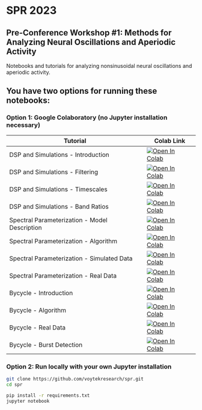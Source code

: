 # SPR 2023
## Pre-Conference Workshop #1: Methods for Analyzing Neural Oscillations and Aperiodic Activity ###

Notebooks and tutorials for analyzing nonsinusoidal neural oscillations and aperiodic activity.

## You have two options for running these notebooks:
### Option 1: Google Colaboratory (no Jupyter installation necessary)

| Tutorial | Colab Link |
| - | --- |
|  DSP and Simulations - Introduction | [![Open In Colab](https://colab.research.google.com/assets/colab-badge.svg)](https://colab.research.google.com/github/voytekresearch/spr/blob/master/tutorials/00_dsp_and_sims/dsp_and_sims_00-Introduction.ipynb) |
|  DSP and Simulations - Filtering | [![Open In Colab](https://colab.research.google.com/assets/colab-badge.svg)](https://colab.research.google.com/github/voytekresearch/spr/blob/master/tutorials/00_dsp_and_sims/dsp_and_sims_01-Filtering.ipynb) |
|  DSP and Simulations - Timescales | [![Open In Colab](https://colab.research.google.com/assets/colab-badge.svg)](https://colab.research.google.com/github/voytekresearch/spr/blob/master/tutorials/00_dsp_and_sims/dsp_and_sims_02-Timescales.ipynb) |
|  DSP and Simulations - Band Ratios | [![Open In Colab](https://colab.research.google.com/assets/colab-badge.svg)](https://colab.research.google.com/github/voytekresearch/spr/blob/master/tutorials/00_dsp_and_sims/dsp_and_sims_03-BandRatios.ipynb) |
|  Spectral Parameterization - Model Description  | [![Open In Colab](https://colab.research.google.com/assets/colab-badge.svg)](https://colab.research.google.com/github/voytekresearch/spr/blob/master/tutorials/01_specparam/specparam_00-ModelDescription.ipynb) |
|  Spectral Parameterization - Algorithm   | [![Open In Colab](https://colab.research.google.com/assets/colab-badge.svg)](https://colab.research.google.com/github/voytekresearch/spr/blob/master/tutorials/01_specparam/specparam_01-Algorithm.ipynb) |
|  Spectral Parameterization - Simulated Data   | [![Open In Colab](https://colab.research.google.com/assets/colab-badge.svg)](https://colab.research.google.com/github/voytekresearch/spr/blob/master/tutorials/01_specparam/specparam_02-SimData.ipynb) |
|  Spectral Parameterization - Real Data   | [![Open In Colab](https://colab.research.google.com/assets/colab-badge.svg)](https://colab.research.google.com/github/voytekresearch/spr/blob/master/tutorials/01_specparam/specparam_03-RealData.ipynb) |
|  Bycycle - Introduction  | [![Open In Colab](https://colab.research.google.com/assets/colab-badge.svg)](https://colab.research.google.com/github/voytekresearch/spr/blob/master/tutorials/02_bycycle/bycycle_00-Introduction.ipynb) |
|  Bycycle - Algorithm  | [![Open In Colab](https://colab.research.google.com/assets/colab-badge.svg)](https://colab.research.google.com/github/voytekresearch/spr/blob/master/tutorials/02_bycycle/bycycle_01-Algorithm.ipynb) |
|  Bycycle - Real Data  | [![Open In Colab](https://colab.research.google.com/assets/colab-badge.svg)](https://colab.research.google.com/github/voytekresearch/spr/blob/master/tutorials/02_bycycle/bycycle_02-RealData.ipynb) |
|  Bycycle - Burst Detection | [![Open In Colab](https://colab.research.google.com/assets/colab-badge.svg)](https://colab.research.google.com/github/voytekresearch/spr/blob/master/tutorials/02_bycycle/bycycle_03-BurstDetection.ipynb) |

### Option 2: Run locally with your own Jupyter installation

```bash
git clone https://github.com/voytekresearch/spr.git
cd spr

pip install -r requirements.txt
jupyter notebook
```